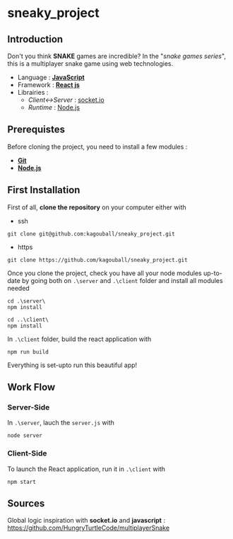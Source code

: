 # sneaky_project

## __Introduction__

Don't you think **SNAKE** games are incredible? In the "*snake games series*", this is a multiplayer snake game using web technologies.

- Language : [**JavaScript**](https://www.javascript.com/)
- Framework : [**React js**](https://fr.reactjs.org/)
- Librairies :
    - *Client<->Server* : [socket.io](https://socket.io/)
    - *Runtime* : [Node.js](https://nodejs.org/en/)

## Prerequistes

Before cloning the project, you need to install a few modules : 
- [**Git**](https://git-scm.com/downloads)
- [**Node.js**](https://nodejs.org/en/)

## First Installation  

First of all, **clone the repository** on your computer either with
- ssh  
```
git clone git@github.com:kagouball/sneaky_project.git
```
- https
```
git clone https://github.com/kagouball/sneaky_project.git
```
Once you clone the project, check you have all your node modules up-to-date by going both on `.\server` and `.\client` folder and install all modules needed  

```npm
cd .\server\
npm install

cd ..\client\
npm install
```

In `.\client` folder, build the react application with 
```
npm run build
``` 

Everything is set-upto run this beautiful app!

## Work Flow

### Server-Side
In `.\server`, lauch the `server.js` with 
```
node server
```

### Client-Side
To launch the React application, run it in `.\client` with 
```
npm start
```

## Sources

Global logic inspiration with **socket.io** and **javascript** : https://github.com/HungryTurtleCode/multiplayerSnake
